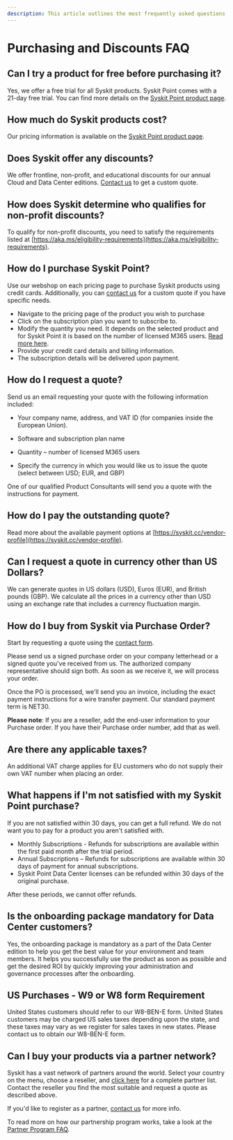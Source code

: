 ```yaml
---
description: This article outlines the most frequently asked questions about purchasing and discounts for Syskit Point.
---
```


# Purchasing and Discounts FAQ

## Can I try a product for free before purchasing it? 

Yes, we offer a free trial for all Syskit products. Syskit Point comes with a 21-day free trial. You can find more details on the [Syskit Point product page](https://www.syskit.com/products/point/). 

## How much do Syskit products cost? 

Our pricing information is available on the [Syskit Point product page](https://www.syskit.com/products/point/pricing/).   

## Does Syskit offer any discounts?

We offer frontline, non-profit, and educational discounts for our annual Cloud and Data Center editions. [Contact us](https://www.syskit.com/company/contact-us) to get a custom quote.

## How does Syskit determine who qualifies for non-profit discounts? 

To qualify for non-profit discounts, you need to satisfy the requirements listed at [https://aka.ms/eligibility-requirements](https://aka.ms/eligibility-requirements).

## How do I purchase Syskit Point? 

Use our webshop on each pricing page to purchase Syskit products using credit cards. Additionally, you can [contact us](https://www.syskit.com/company/contact-us) for a custom quote if you have specific needs.

 * Navigate to the pricing page of the product you wish to purchase 
 * Click on the subscription plan you want to subscribe to. 
 * Modify the quantity you need. It depends on the selected product and for	Syskit Point it is based on the number of licensed M365 users. [Read more here](https://docs.syskit.com/point/faq/purchasing-and-discounts#how-do-i-purchase-syskit-point).
 * Provide your credit card details and billing information. 
 * The subscription details will be delivered upon payment.


## How do I request a quote? 

Send us an email requesting your quote with the following information included: 

* Your company name, address, and VAT ID (for companies inside the European Union). 

* Software and subscription plan name 

* Quantity – number of licensed M365 users 

* Specify the currency in which you would like us to issue the quote (select between USD; EUR, and GBP) 

One of our qualified Product Consultants will send you a quote with the instructions for payment. 

 
## How do I pay the outstanding quote? 

Read more about the available payment options at [https://syskit.cc/vendor-profile](https://syskit.cc/vendor-profile). 

## Can I request a quote in currency other than US Dollars? 

We can generate quotes in US dollars (USD), Euros (EUR), and British pounds (GBP). We calculate all the prices in a currency other than USD using an exchange rate that includes a currency fluctuation margin.

## How do I buy from Syskit via Purchase Order? 

Start by requesting a quote using the [contact form](https://www.syskit.com/contact-us/). 

Please send us a signed purchase order on your company letterhead or a signed quote you've received from us. The authorized company representative should sign both. As soon as we receive it, we will process your order. 

Once the PO is processed, we'll send you an invoice, including the exact payment instructions for a wire transfer payment. Our standard payment term is NET30. 

**Please note**: If you are a reseller, add the end-user information to your Purchase order. If you have their Purchase order number, add that as well.   

## Are there any applicable taxes? 

An additional VAT charge applies for EU customers who do not supply their own VAT number when placing an order.

## What happens if I'm not satisfied with my Syskit Point purchase? 

If you are not satisfied within 30 days, you can get a full refund. We do not want you to pay for a product you aren't satisfied with. 

 * Monthly Subscriptions - Refunds for subscriptions are available within the first paid month after the trial period. 
 * Annual Subscriptions – Refunds for subscriptions are available within 30 days of payment for annual subscriptions.  
* Syskit Point Data Center licenses can be refunded within 30 days of the original purchase. 

After these periods, we cannot offer refunds.  

## Is the onboarding package mandatory for Data Center customers? 

Yes, the onboarding package is mandatory as a part of the Data Center edition to help you get the best value for your environment and team members. It helps you successfully use the product as soon as possible and get the desired ROI by quickly improving your administration and governance processes after the onboarding. 

## US Purchases - W9 or W8 form Requirement 

United States customers should refer to our W8-BEN-E form. United States customers may be charged US sales taxes depending upon the state, and these taxes may vary as we register for sales taxes in new states. Please contact us to obtain our W8-BEN-E form. 

## Can I buy your products via a partner network? 

Syskit has a vast network of partners around the world. Select your country on the menu, choose a reseller, and [click here](https://www.syskit.com/company/partners/) for a complete partner list. Contact the reseller you find the most suitable and request a quote as described above.  

If you'd like to register as a partner, [contact us](https://www.syskit.com/contact-us/) for more info. 

To read more on how our partnership program works, take a look at the [Partner Program FAQ](../faq/partner-program.md). 